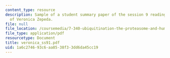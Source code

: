 ```yaml
---
content_type: resource
description: Sample of a student summary paper of the session 9 readings, courtesy
  of Veronica Zepeda.
file: null
file_location: /coursemedia/7-340-ubiquitination-the-proteasome-and-human-disease-fall-2004/1a6c274693c6aa8538f33dd6da45cc19_veronica_ss91.pdf
file_type: application/pdf
resourcetype: Document
title: veronica_ss91.pdf
uid: 1a6c2746-93c6-aa85-38f3-3dd6da45cc19
---
```

